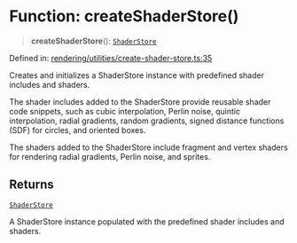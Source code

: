# Function: createShaderStore()

> **createShaderStore**(): [`ShaderStore`](../classes/ShaderStore.md)

Defined in: [rendering/utilities/create-shader-store.ts:35](https://github.com/Forge-Game-Engine/Forge/blob/80c88dbc1226e2ea185d187b85121eb9c3da7ead/src/rendering/utilities/create-shader-store.ts#L35)

Creates and initializes a ShaderStore instance with predefined shader includes and shaders.

The shader includes added to the ShaderStore provide reusable shader code snippets, such as
cubic interpolation, Perlin noise, quintic interpolation, radial gradients, random gradients,
signed distance functions (SDF) for circles, and oriented boxes.

The shaders added to the ShaderStore include fragment and vertex shaders for rendering
radial gradients, Perlin noise, and sprites.

## Returns

[`ShaderStore`](../classes/ShaderStore.md)

A ShaderStore instance populated with the predefined shader includes
and shaders.
